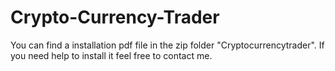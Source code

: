 # Crypto-Currency-Trader
You can find a installation pdf file in the zip folder "Cryptocurrencytrader". If you need help to install it feel free to contact me.
